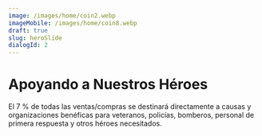 ```yaml
---
image: /images/home/coin2.webp
imageMobile: /images/home/coin8.webp
draft: true
slug: heroSlide
dialogId: 2
---
```


# Apoyando a Nuestros Héroes
El 7 % de todas las ventas/compras se destinará directamente a causas y organizaciones benéficas para veteranos, policías, bomberos, personal de primera respuesta y otros héroes necesitados.
